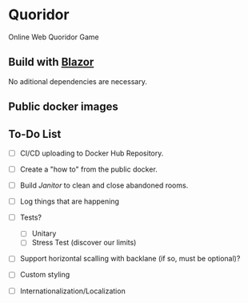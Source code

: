 # Quoridor
Online Web Quoridor Game 

## Build with [Blazor](https://dotnet.microsoft.com/en-us/apps/aspnet/web-apps/blazor)

No aditional dependencies are necessary.

## Public docker images

## To-Do List

- [ ] CI/CD uploading to Docker Hub Repository.
- [ ] Create a "how to" from the public docker.
- [ ] Build *Janitor* to clean and close abandoned rooms.
- [ ] Log things that are happening
- [ ] Tests?
  - [ ] Unitary
  - [ ] Stress Test (discover our limits)
- [ ] Support horizontal scalling with backlane (if so, must be optional)?
- [ ] Custom styling
- [ ] Internationalization/Localization 
   
